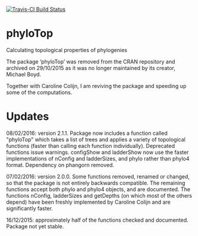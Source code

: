 [![Travis-CI Build Status](https://travis-ci.org/MichelleKendall/phyloTop.png?branch=master)](https://travis-ci.org/MichelleKendall/phyloTop)

# phyloTop
Calculating topological properties of phylogenies

The package ‘phyloTop’ was removed from the CRAN repository and archived on 29/10/2015 as it was no longer maintained by its creator, Michael Boyd.

Together with Caroline Colijn, I am reviving the package and speeding up some of the computations.

# Updates

08/02/2016: version 2.1.1. Package now includes a function called "phyloTop" which takes a list of trees and applies a variety of topological functions (faster than calling each function individually). Deprecated functions issue warnings. configShow and ladderShow now use the faster implementations of nConfig and ladderSizes, and phylo rather than phylo4 format. Dependency on phangorn removed.

07/02/2016: version 2.0.0. Some functions removed, renamed or changed, so that the package is not entirely backwards compatible. The remaining functions accept both phylo and phylo4 objects, and are documented. The functions nConfig, ladderSizes and getDepths (on which most of the others depend) have been freshly implemented by Caroline Colijn and are significantly faster.

16/12/2015: approximately half of the functions checked and documented. Package not yet stable.


